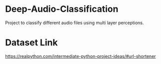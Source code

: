 # Deep-Audio-Classification
Project to classify different audio files using multi layer perceptions.

# Dataset Link
https://realpython.com/intermediate-python-project-ideas/#url-shortener
